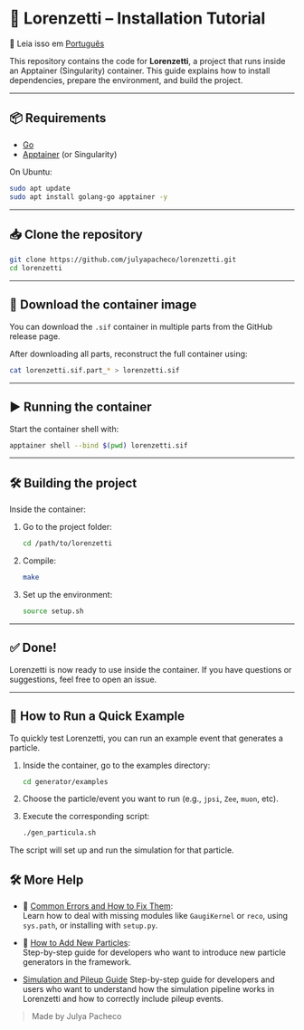 # 🚀 Lorenzetti – Installation Tutorial

📖 Leia isso em [Português](README.pt-BR.md)

This repository contains the code for **Lorenzetti**, a project that runs inside an Apptainer (Singularity) container. This guide explains how to install dependencies, prepare the environment, and build the project.

---

## 📦 Requirements

- [Go](https://golang.org/)
- [Apptainer](https://apptainer.org/) (or Singularity)

On Ubuntu:

```bash
sudo apt update
sudo apt install golang-go apptainer -y
```

---

## 📥 Clone the repository

```bash
git clone https://github.com/julyapacheco/lorenzetti.git
cd lorenzetti
```

---

## 🧊 Download the container image

You can download the `.sif` container in multiple parts from the GitHub release page.

After downloading all parts, reconstruct the full container using:

```bash
cat lorenzetti.sif.part_* > lorenzetti.sif
```

---

## ▶️ Running the container

Start the container shell with:

```bash
apptainer shell --bind $(pwd) lorenzetti.sif
```

---

## 🛠️ Building the project

Inside the container:

1. Go to the project folder:
   ```bash
   cd /path/to/lorenzetti
   ```

2. Compile:
   ```bash
   make
   ```

3. Set up the environment:
   ```bash
   source setup.sh
   ```

---

## ✅ Done!

Lorenzetti is now ready to use inside the container. If you have questions or suggestions, feel free to open an issue.

---

## 🎯 How to Run a Quick Example

To quickly test Lorenzetti, you can run an example event that generates a particle.

1. Inside the container, go to the examples directory:
   ```bash
   cd generator/examples
   ```

2. Choose the particle/event you want to run (e.g., `jpsi`, `Zee`, `muon`, etc).

3. Execute the corresponding script:
   ```bash
   ./gen_particula.sh
   ```

The script will set up and run the simulation for that particle.

## 🛠 More Help

- 🧯 [Common Errors and How to Fix Them](TROUBLESHOOTING.md):  
  Learn how to deal with missing modules like `GaugiKernel` or `reco`, using `sys.path`, or installing with `setup.py`.

- 🧪 [How to Add New Particles](new_particles.md):  
  Step-by-step guide for developers who want to introduce new particle generators in the framework.

- [Simulation and Pileup Guide](simulation_pileup.md)
   Step-by-step guide for developers and users who want to understand how the simulation pipeline works in Lorenzetti and how to correctly include pileup events.

> Made by Julya Pacheco
